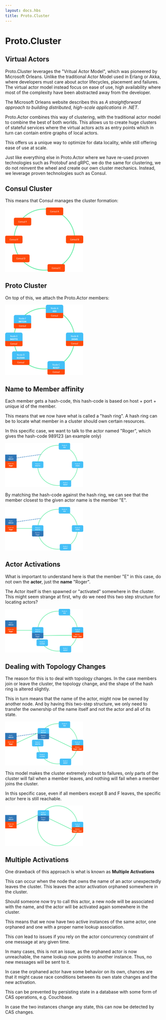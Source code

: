 ```yaml
---
layout: docs.hbs
title: Proto.Cluster
---
```


# Proto.Cluster

## Virtual Actors

Proto.Cluster leverages the "Vritual Actor Model", which was pioneered by Microsoft Orleans.
Unlike the traditional Actor Model used in Erlang or Akka, where developers must care about actor lifecycles, placement and failures.
The virtual actor model instead focus on ease of use, high availability where most of the complexity have been abstracted away from the developer.

The Microsoft Orleans website describes this as *A straightforward approach to building distributed, high-scale applications in .NET*.

Proto.Actor combines this way of clustering, with the traditional actor model to combine the best of both worlds.
This allows us to create huge clusters of stateful services where the virtual actors acts as entry points which in turn can contain entire graphs of local actors.

This offers us a unique way to optimize for data locality, while still offering ease of use at scale.

Just like everything else in Proto.Actor where we have re-used proven technologies such as Protobuf and gRPC, we do the same for clustering, we do not reinvent the wheel and create our own cluster mechanics.
Instead, we leverage proven technologies such as Consul.

## Consul Cluster

This means that Consul manages the cluster formation:

<img src="images/ConsulCluster.png" style="width:50%">

## Proto Cluster

On top of this, we attach the Proto.Actor members:

<img src="images/ProtoCluster.png" style="width:50%">

## Name to Member affinity

Each member gets a hash-code, this hash-code is based on host + port + unique id of the member.

This means that we now have what is called a "hash ring".
A hash ring can be to locate what member in a cluster should own certain resources.

In this specific case, we want to talk to the actor named "Roger", which gives the hash-code 989123 (an example only)

<img src="images/NameHash.png" style="width:50%">

By matching the hash-code against the hash ring, we can see that the member closest to the given actor name is the member "E".

<img src="images/NameOwner.png" style="width:50%">

## Actor Activations

What is important to understand here is that the member "E" in this case, do not own the **actor**, just the **name** "Roger".

The Actor itself is then spawned or "activated" somewhere in the cluster.
This might seem strange at first, why do we need this two step structure for locating actors?

<img src="images/ActorPlacement.png" style="width:50%">

## Dealing with Topology Changes

The reason for this is to deal with topology changes.
In the case members join or leave the cluster, the topology change, and the shape of the hash ring is altered slightly.

This in turn means that the name of the actor, might now be owned by another node.
And by having this two-step structure, we only need to transfer the ownership of the name itself and not the actor and all of its state.

<img src="images/TopologyChange.png" style="width:50%">

This model makes the cluster extremely robust to failures, only parts of the cluster will fail when a member leaves, and nothing will fail when a member joins the cluster.

In this specific case, even if all members except B and F leaves, the specific actor here is still reachable.

<img src="images/CompleteFailure.png" style="width:50%">

## Multiple Activations

One drawback of this approach is what is known as **Multiple Activations**

This can occur when the node that owns the name of an actor unexpectedly leaves the cluster.
This leaves the actor activation orphaned somewhere in the cluster.

Should someone now try to call this actor, a new node will be associated with the name, and the actor will be activated again somewhere in the cluster.

This means that we now have two active instances of the same actor, one orphaned and one with a proper name lookup association.

This *can* lead to issues if you rely on the actor concurrency constraint of one message at any given time.

In many cases, this is not an issue, as the orphaned actor is now unreachable, the name lookup now points to another instance.
Thus, no new messages will be sent to it.

In case the orphaned actor have some behavior on its own, chances are that it might cause race conditions between its own state changes and the new activation.

This can be prevented by persisting state in a database with some form of CAS operations, e.g. Couchbase.

In case the two instances change any state, this can now be detected by CAS changes.

